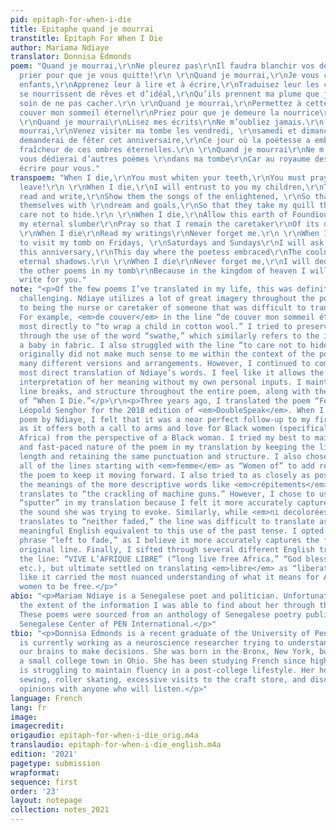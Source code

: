 ```yaml
---
pid: epitaph-for-when-i-die
title: Epitaphe quand je mourrai
transtitle: Epitaph For When I Die
author: Mariama Ndiaye
translator: Donnisa Edmonds
poem: "Quand je mourrai,\r\nNe pleurez pas\r\nIl faudra blanchir vos dents\r\nIl faudra
  prier pour que je vous quitte!\r\n \r\nQuand je mourrai,\r\nJe vous confierai mes
  enfants,\r\nApprenez leur à lire et à écrire,\r\nTraduisez leur les chants d’initiés,\r\nQu’ils
  se nourrissent de rêves et d’idéal,\r\nQu’ils prennent ma plume que j’ai prise\r\nLe
  soin de ne pas cacher.\r\n \r\nQuand je mourrai,\r\nPermettez à cette terre de Foundiougne\r\nDe
  couver mon sommeil éternel\r\nPriez pour que je demeure la nourrice\r\nDe ses entrailles.\r\n
  \r\nQuand je mourrai\r\nLisez mes écrits\r\nNe m’oubliez jamais.\r\n \r\nQuand je
  mourrai,\r\nVenez visiter ma tombe les vendredi, \r\nsamedi et dimanche\r\nJe vous
  demanderai de fêter cet anniversaire,\r\nCe jour où la poétesse a embrassé\r\nLa
  fraîcheur de ces ombres éternelles.\r\n \r\nQuand je mourrai\r\nNe m’oubliez jamais,\r\nJe
  vous dédierai d’autres poèmes \r\ndans ma tombe\r\nCar au royaume des cieux je continuerai\r\nA
  écrire pour vous."
transpoem: "When I die,\r\nYou must whiten your teeth,\r\nYou must pray so that I
  leave!\r\n \r\nWhen I die,\r\nI will entrust to you my children,\r\nTeach them to
  read and write,\r\nShow them the songs of the enlightened, \r\nSo that they nourish
  themselves with \r\ndream and goals,\r\nSo that they take my quill that I prize\r\nThe
  care not to hide.\r\n \r\nWhen I die,\r\nAllow this earth of Foundiougne\r\nTo swathe
  my eternal slumber\r\nPray so that I remain the caretaker\r\nOf its depths.\r\n
  \r\nWhen I die\r\nRead my writings\r\nNever forget me.\r\n \r\nWhen I die,\r\nCome
  to visit my tomb on Fridays, \r\nSaturdays and Sundays\r\nI will ask you to celebrate
  this anniversary,\r\nThis day where the poetess embraced\r\nThe coolness of these
  eternal shadows.\r\n \r\nWhen I die\r\nNever forget me,\r\nI will dedicate to you
  the other poems in my tomb\r\nBecause in the kingdom of heaven I will continue\r\nTo
  write for you."
note: "<p>Of the few poems I’ve translated in my life, this was definitely the most
  challenging. Ndiaye utilizes a lot of great imagery throughout the poem related
  to being the nurse or caretaker of someone that was difficult to translate directly.
  For example, <em>de couver</em> in the line “de couver mon sommeil éternel” translates
  most directly to “to wrap a child in cotton wool.” I tried to preserve this notion
  through the use of the word “swathe,” which similarly refers to the idea of wrapping
  a baby in fabric. I also struggled with the line “to care not to hide.” This translation
  originally did not make much sense to me within the context of the poem, so I tried
  many different versions and arrangements. However, I continued to come back to this
  most direct translation of Ndiaye’s words. I feel like it allows the most room for
  interpretation of her meaning without my own personal inputs. I maintain her punctuation,
  line breaks, and structure throughout the entire poem, along with the repetition
  of “When I Die.”</p>\r\n<p>Three years ago, I translated the poem “Femme Noir” by
  Léopold Senghor for the 2018 edition of <em>DoubleSpeak</em>. When I found this
  poem by Ndiaye, I felt that it was a near perfect follow-up to my first translation,
  as it offers both a call to arms and love for Black women (specifically those from
  Africa) from the perspective of a Black woman. I tried my best to maintain the high-energy
  and fast-paced nature of the poem in my translation by keeping the lines to a similar
  length and retaining the same punctuation and structure. I also chose to translate
  all of the lines starting with <em>femme</em> as “Women of” to add repetition to
  the poem to keep it moving forward. I also tried to as closely as possible preserve
  the meanings of the more descriptive words like <em>crépitements</em>, which directly
  translates to “the crackling of machine guns.” However, I chose to use the word
  “sputter” in my translation because I felt it more accurately captured in English
  the sound she was trying to evoke. Similarly, while <em>ni decolorées</em> literally
  translates to “neither faded,” the line was difficult to translate as there is no
  meaningful English equivalent to this use of the past tense. I opted to use the
  phrase “left to fade,” as I believe it more accurately captures the feeling of the
  original line. Finally, I sifted through several different English translation of
  the line: “VIVE L’AFRIQUE LIBRE” (“long live free Africa,” “God bless free Africa,”
  etc.), but ultimate settled on translating <em>libre</em> as “liberated” as it felt
  like it carried the most nuanced understanding of what it means for Africa and Black
  women to be free.</p>"
abio: "<p>Mariam Ndiaye is a Senegalese poet and politician. Unfortunately, this was
  the extent of the information I was able to find about her through the Internet.
  These poems were sourced from an anthology of Senegalese poetry published by the
  Senegalese Center of PEN International.</p>"
tbio: "<p>Donnisa Edmonds is a recent graduate of the University of Pennsylvania who
  is currently working as a neuroscience researcher trying to understand how we use
  our brains to make decisions. She was born in the Bronx, New York, but grew up in
  a small college town in Ohio. She has been studying French since high school and
  is struggling to maintain fluency in a post-college lifestyle. Her hobbies include
  sewing, roller skating, excessive visits to the craft store, and discussing music
  opinions with anyone who will listen.</p>"
language: French
lang: fr
image:
imagecredit:
origaudio: epitaph-for-when-i-die_orig.m4a
translaudio: epitaph-for-when-i-die_english.m4a
edition: '2021'
pagetype: submission
wrapformat:
sequence: first
order: '23'
layout: notepage
collection: notes_2021
---
```

